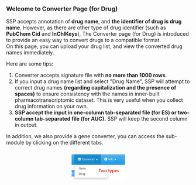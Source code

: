 ### Welcome to Converter Page (for Drug)  

SSP accepts annotation of **drug name**, and **the identifier of drug is drug name**. However, as there are other type of drug identifier (such as **PubChem Cid** and **InChIKeys**), The Converter page (for Drug) is introduced to provide an easy way to convert drugs to a compatible format.  
On this page, you can upload your drug list, and view the converted drug names immediately.  

Here are some tips:  
1. Converter accepts signature file with **no more than 1000 rows**.  
2. If you input a drug name list and select "Drug Name", SSP will attempt to correct drug names **(regarding capitalization and the presence of spaces)** to ensure consistency with the names in inner-built pharmacotranscriptomic dataset. This is very useful when you collect drug information on your own.  
3. **SSP accept the input in one-column tab-separated file (for ES) or two-column tab-separated file (for AUC).** SSP will keep the second column in output.   

In addition, we also provide a gene converter, you can access the sub-module by clicking on the different tabs.  

<div style="padding: 10px; text-align: center;">
<img src="imgct1.png" width = "30%" height = "30%" />
</div>

